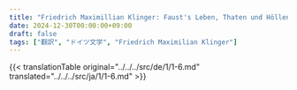 ```yaml
---
title: "Friedrich Maximillian Klinger: Faust's Leben, Thaten und Höllenfahrt (1799) - 第一巻 第六章"
date: 2024-12-30T00:00:00+09:00
draft: false
tags: ["翻訳", "ドイツ文学", "Friedrich Maximilian Klinger"]
---
```


{{< translationTable original="../../../src/de/1/1-6.md" translated="../../../src/ja/1/1-6.md" >}}